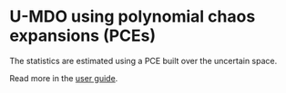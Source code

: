 <!--
 Copyright 2021 IRT Saint Exupéry, https://www.irt-saintexupery.com

 This work is licensed under the Creative Commons Attribution-ShareAlike 4.0
 International License. To view a copy of this license, visit
 http://creativecommons.org/licenses/by-sa/4.0/ or send a letter to Creative
 Commons, PO Box 1866, Mountain View, CA 94042, USA.
-->
# U-MDO using polynomial chaos expansions (PCEs)

The statistics are estimated using a PCE built over the uncertain space.

Read more in the [user guide](../../../user_guide/umdo/pce.md).
